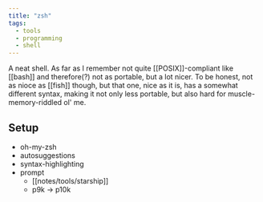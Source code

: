 ```yaml
---
title: "zsh"
tags:
  - tools
  - programming
  - shell
---
```


A neat shell. 
As far as I remember not quite [[POSIX]]-compliant like [[bash]] and therefore(?) not as portable, but a lot nicer.
To be honest, not as nioce as [[fish]] though, but that one, nice as it is, has a somewhat different syntax, making it not only less portable, but also hard for muscle-memory-riddled ol' me.

## Setup

- oh-my-zsh
- autosuggestions
- syntax-highlighting
- prompt
	- [[notes/tools/starship]]
	- p9k -> p10k